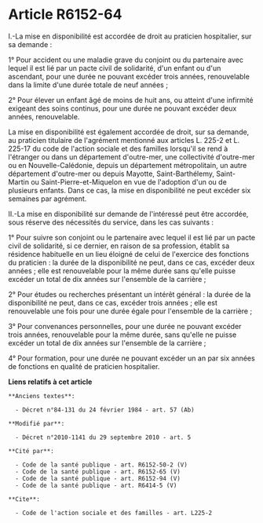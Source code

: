# Article R6152-64

I.-La mise en disponibilité est accordée de droit au praticien hospitalier, sur sa demande : 

1° Pour accident ou une maladie grave du conjoint ou du partenaire avec lequel il est lié par un pacte civil de solidarité,
d'un enfant ou d'un ascendant, pour une durée ne pouvant excéder trois années, renouvelable dans la limite d'une durée totale
de neuf années ; 

2° Pour élever un enfant âgé de moins de huit ans, ou atteint d'une infirmité exigeant des soins continus, pour une durée ne
pouvant excéder deux années, renouvelable. 

La mise en disponibilité est également accordée de droit, sur sa demande, au praticien titulaire de l'agrément mentionné aux
articles L. 225-2 et L. 225-17 du code de l'action sociale et des familles lorsqu'il se rend à l'étranger ou dans un
département d'outre-mer, une collectivité d'outre-mer ou en Nouvelle-Calédonie, depuis un département métropolitain, un autre
département d'outre-mer ou depuis Mayotte, Saint-Barthélemy, Saint-Martin ou Saint-Pierre-et-Miquelon en vue de l'adoption
d'un ou de plusieurs enfants. Dans ce cas, la mise en disponibilité ne peut excéder six semaines par agrément. 

II.-La mise en disponibilité sur demande de l'intéressé peut être accordée, sous réserve des nécessités du service, dans les
cas suivants : 

1° Pour suivre son conjoint ou le partenaire avec lequel il est lié par un pacte civil de solidarité, si ce dernier, en
raison de sa profession, établit sa résidence habituelle en un lieu éloigné de celui de l'exercice des fonctions du
praticien : la durée de la disponibilité ne peut, dans ce cas, excéder deux années ; elle est renouvelable pour la même durée
sans qu'elle puisse excéder un total de dix années sur l'ensemble de la carrière ; 

2° Pour études ou recherches présentant un intérêt général : la durée de la disponibilité ne peut, dans ce cas, excéder trois
années ; elle est renouvelable une fois pour une durée égale pour l'ensemble de la carrière ; 

3° Pour convenances personnelles, pour une durée ne pouvant excéder trois années, renouvelable pour la même durée, sans
qu'elle ne puisse excéder un total de dix années sur l'ensemble de la carrière ; 

4° Pour formation, pour une durée ne pouvant excéder un an par six années de fonctions en qualité de praticien hospitalier.

**Liens relatifs à cet article**

	**Anciens textes**:

	  - Décret n°84-131 du 24 février 1984 - art. 57 (Ab)

	**Modifié par**:

	  - Décret n°2010-1141 du 29 septembre 2010 - art. 5

	**Cité par**:

	  - Code de la santé publique - art. R6152-50-2 (V)
	  - Code de la santé publique - art. R6152-65 (V)
	  - Code de la santé publique - art. R6152-94 (V)
	  - Code de la santé publique - art. R6414-5 (V)

	**Cite**:

	  - Code de l'action sociale et des familles - art. L225-2
